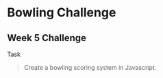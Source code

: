 Bowling Challenge
=================

Week 5 Challenge
----------------

Task

> Create a bowling scoring system in Javascript.
